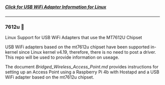 ##### [Click for USB WiFi Adapter Information for Linux](https://github.com/morrownr/USB-WiFi)

-----

### 7612u :rocket:

Linux Support for USB WiFi Adapters that use the MT7612U Chipset

USB WiFi adapters based on the mt7612u chipset have been supported in-kernel since Linux kernel v4.19, therefore, there is no need to post a driver. This repo will be used to provide information on useage.

The document *Bridged_Wireless_Access_Point.md* provides instructions for setting up an Access Point using a Raspberry Pi 4b with Hostapd and a USB WiFi adapter based on the mt7612u chipset.
